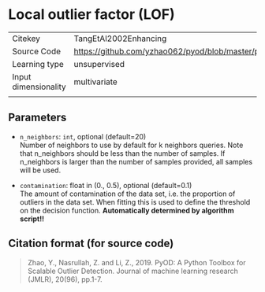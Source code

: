 # Local outlier factor (LOF)

|||
| :--- | :--- |
| Citekey | TangEtAl2002Enhancing |
| Source Code | https://github.com/yzhao062/pyod/blob/master/pyod/models/cof.py |
| Learning type | unsupervised |
| Input dimensionality | multivariate |
|||

## Parameters

- `n_neighbors`: `int`, optional (default=20)  
  Number of neighbors to use by default for k neighbors queries.
  Note that n_neighbors should be less than the number of samples.
  If n_neighbors is larger than the number of samples provided, all samples will be used.

- `contamination`: float in (0., 0.5), optional (default=0.1)  
  The amount of contamination of the data set, i.e. the proportion of outliers in the data set.
  When fitting this is used to define the threshold on the decision function.
  **Automatically determined by algorithm script!!**

## Citation format (for source code)

> Zhao, Y., Nasrullah, Z. and Li, Z., 2019. PyOD: A Python Toolbox for Scalable Outlier Detection. Journal of machine learning research (JMLR), 20(96), pp.1-7.

